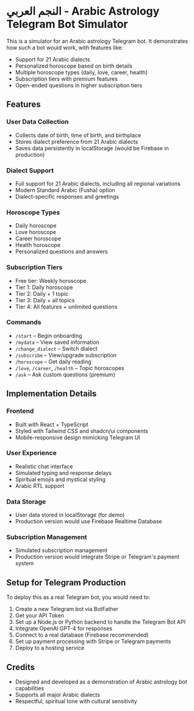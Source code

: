 
# النجم العربي - Arabic Astrology Telegram Bot Simulator

This is a simulator for an Arabic astrology Telegram bot. It demonstrates how such a bot would work, with features like:

- Support for 21 Arabic dialects
- Personalized horoscope based on birth details
- Multiple horoscope types (daily, love, career, health)
- Subscription tiers with premium features
- Open-ended questions in higher subscription tiers

## Features

### User Data Collection
- Collects date of birth, time of birth, and birthplace
- Stores dialect preference from 21 Arabic dialects
- Saves data persistently in localStorage (would be Firebase in production)

### Dialect Support
- Full support for 21 Arabic dialects, including all regional variations
- Modern Standard Arabic (Fusha) option
- Dialect-specific responses and greetings

### Horoscope Types
- Daily horoscope
- Love horoscope
- Career horoscope
- Health horoscope
- Personalized questions and answers

### Subscription Tiers
- Free tier: Weekly horoscope
- Tier 1: Daily horoscope
- Tier 2: Daily + 1 topic
- Tier 3: Daily + all topics
- Tier 4: All features + unlimited questions

### Commands
- `/start` – Begin onboarding
- `/mydata` – View saved information
- `/change_dialect` – Switch dialect
- `/subscribe` – View/upgrade subscription
- `/horoscope` – Get daily reading
- `/love`, `/career`, `/health` – Topic horoscopes
- `/ask` – Ask custom questions (premium)

## Implementation Details

### Frontend
- Built with React + TypeScript
- Styled with Tailwind CSS and shadcn/ui components
- Mobile-responsive design mimicking Telegram UI

### User Experience
- Realistic chat interface
- Simulated typing and response delays
- Spiritual emojis and mystical styling
- Arabic RTL support

### Data Storage
- User data stored in localStorage (for demo)
- Production version would use Firebase Realtime Database

### Subscription Management
- Simulated subscription management
- Production version would integrate Stripe or Telegram's payment system

## Setup for Telegram Production

To deploy this as a real Telegram bot, you would need to:

1. Create a new Telegram bot via BotFather
2. Get your API Token
3. Set up a Node.js or Python backend to handle the Telegram Bot API
4. Integrate OpenAI GPT-4 for responses
5. Connect to a real database (Firebase recommended)
6. Set up payment processing with Stripe or Telegram payments
7. Deploy to a hosting service

## Credits

- Designed and developed as a demonstration of Arabic astrology bot capabilities
- Supports all major Arabic dialects
- Respectful, spiritual tone with cultural sensitivity
